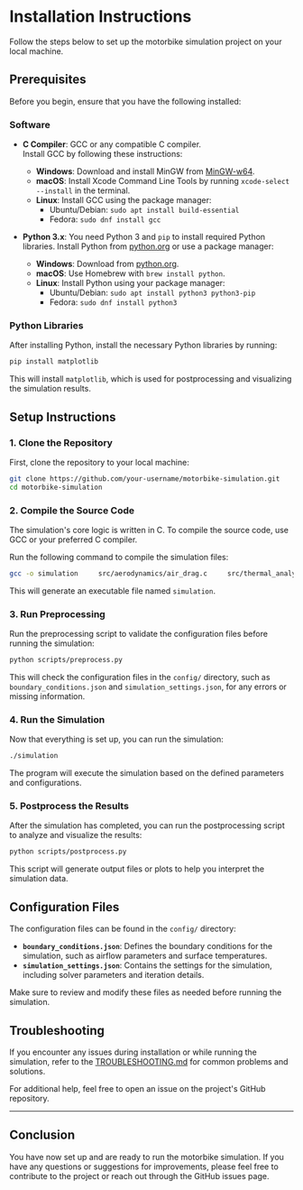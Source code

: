 # Installation Instructions

Follow the steps below to set up the motorbike simulation project on your local machine.

## Prerequisites

Before you begin, ensure that you have the following installed:

### Software

- **C Compiler**: GCC or any compatible C compiler.  
  Install GCC by following these instructions:
  - **Windows**: Download and install MinGW from [MinGW-w64](http://mingw-w64.org/).
  - **macOS**: Install Xcode Command Line Tools by running `xcode-select --install` in the terminal.
  - **Linux**: Install GCC using the package manager:
    - Ubuntu/Debian: `sudo apt install build-essential`
    - Fedora: `sudo dnf install gcc`

- **Python 3.x**: You need Python 3 and `pip` to install required Python libraries.
  Install Python from [python.org](https://www.python.org/downloads/) or use a package manager:
  - **Windows**: Download from [python.org](https://www.python.org/downloads/).
  - **macOS**: Use Homebrew with `brew install python`.
  - **Linux**: Install Python using your package manager:
    - Ubuntu/Debian: `sudo apt install python3 python3-pip`
    - Fedora: `sudo dnf install python3`

### Python Libraries

After installing Python, install the necessary Python libraries by running:

```bash
pip install matplotlib
```

This will install `matplotlib`, which is used for postprocessing and visualizing the simulation results.

## Setup Instructions

### 1. Clone the Repository

First, clone the repository to your local machine:

```bash
git clone https://github.com/your-username/motorbike-simulation.git
cd motorbike-simulation
```

### 2. Compile the Source Code

The simulation's core logic is written in C. To compile the source code, use GCC or your preferred C compiler.

Run the following command to compile the simulation files:

```bash
gcc -o simulation     src/aerodynamics/air_drag.c     src/thermal_analysis/heat_transfer.c     src/fluid_dynamics/fluid_flow_solver.c     src/postprocessing/post_processing.c
```

This will generate an executable file named `simulation`.

### 3. Run Preprocessing

Run the preprocessing script to validate the configuration files before running the simulation:

```bash
python scripts/preprocess.py
```

This will check the configuration files in the `config/` directory, such as `boundary_conditions.json` and `simulation_settings.json`, for any errors or missing information.

### 4. Run the Simulation

Now that everything is set up, you can run the simulation:

```bash
./simulation
```

The program will execute the simulation based on the defined parameters and configurations.

### 5. Postprocess the Results

After the simulation has completed, you can run the postprocessing script to analyze and visualize the results:

```bash
python scripts/postprocess.py
```

This script will generate output files or plots to help you interpret the simulation data.

## Configuration Files

The configuration files can be found in the `config/` directory:

- **`boundary_conditions.json`**: Defines the boundary conditions for the simulation, such as airflow parameters and surface temperatures.
- **`simulation_settings.json`**: Contains the settings for the simulation, including solver parameters and iteration details.

Make sure to review and modify these files as needed before running the simulation.

## Troubleshooting

If you encounter any issues during installation or while running the simulation, refer to the [TROUBLESHOOTING.md](docs/TROUBLESHOOTING.md) for common problems and solutions.

For additional help, feel free to open an issue on the project's GitHub repository.

---

## Conclusion

You have now set up and are ready to run the motorbike simulation. If you have any questions or suggestions for improvements, please feel free to contribute to the project or reach out through the GitHub issues page.

